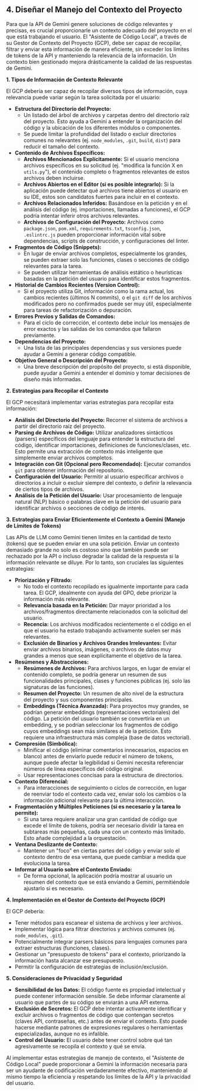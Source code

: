 ## 4. Diseñar el Manejo del Contexto del Proyecto

Para que la API de Gemini genere soluciones de código relevantes y precisas, es crucial proporcionarle un contexto adecuado del proyecto en el que está trabajando el usuario. El "Asistente de Código Local", a través de su Gestor de Contexto del Proyecto (GCP), debe ser capaz de recopilar, filtrar y enviar esta información de manera eficiente, sin exceder los límites de tokens de la API y manteniendo la relevancia de la información. Un contexto bien gestionado mejora drásticamente la calidad de las respuestas de Gemini.

**1. Tipos de Información de Contexto Relevante**

El GCP debería ser capaz de recopilar diversos tipos de información, cuya relevancia puede variar según la tarea solicitada por el usuario:

*   **Estructura del Directorio del Proyecto:**
    *   Un listado del árbol de archivos y carpetas dentro del directorio raíz del proyecto. Esto ayuda a Gemini a entender la organización del código y la ubicación de los diferentes módulos o componentes.
    *   Se puede limitar la profundidad del listado o excluir directorios comunes no relevantes (ej. `node_modules`, `.git`, `build`, `dist`) para reducir el tamaño del contexto.
*   **Contenido de Archivos Específicos:**
    *   **Archivos Mencionados Explícitamente:** Si el usuario menciona archivos específicos en su solicitud (ej. "modifica la función X en `utils.py`"), el contenido completo o fragmentos relevantes de estos archivos deben incluirse.
    *   **Archivos Abiertos en el Editor (si es posible integrarlo):** Si la aplicación puede detectar qué archivos tiene abiertos el usuario en su IDE, estos son candidatos fuertes para incluir en el contexto.
    *   **Archivos Relacionados Inferidos:** Basándose en la petición y en el análisis del código (ej. importaciones, llamadas a funciones), el GCP podría intentar inferir otros archivos relevantes.
    *   **Archivos de Configuración del Proyecto:** Archivos como `package.json`, `pom.xml`, `requirements.txt`, `tsconfig.json`, `.eslintrc.js` pueden proporcionar información vital sobre dependencias, scripts de construcción, y configuraciones del linter.
*   **Fragmentos de Código (Snippets):**
    *   En lugar de enviar archivos completos, especialmente los grandes, se pueden extraer solo las funciones, clases o secciones de código relevantes para la tarea.
    *   Se pueden utilizar herramientas de análisis estático o heurísticas basadas en la petición del usuario para identificar estos fragmentos.
*   **Historial de Cambios Recientes (Version Control):**
    *   Si el proyecto utiliza Git, información como la rama actual, los cambios recientes (últimos N commits), o el `git diff` de los archivos modificados pero no confirmados puede ser muy útil, especialmente para tareas de refactorización o depuración.
*   **Errores Previos y Salidas de Comandos:**
    *   Para el ciclo de corrección, el contexto debe incluir los mensajes de error exactos y las salidas de los comandos que fallaron previamente.
*   **Dependencias del Proyecto:**
    *   Una lista de las principales dependencias y sus versiones puede ayudar a Gemini a generar código compatible.
*   **Objetivo General o Descripción del Proyecto:**
    *   Una breve descripción del propósito del proyecto, si está disponible, puede ayudar a Gemini a entender el dominio y tomar decisiones de diseño más informadas.

**2. Estrategias para Recopilar el Contexto**

El GCP necesitará implementar varias estrategias para recopilar esta información:

*   **Análisis del Directorio del Proyecto:** Recorrer el sistema de archivos a partir del directorio raíz del proyecto.
*   **Parsing de Archivos de Código:** Utilizar analizadores sintácticos (parsers) específicos del lenguaje para entender la estructura del código, identificar importaciones, definiciones de funciones/clases, etc. Esto permite una extracción de contexto más inteligente que simplemente enviar archivos completos.
*   **Integración con Git (Opcional pero Recomendado):** Ejecutar comandos `git` para obtener información del repositorio.
*   **Configuración del Usuario:** Permitir al usuario especificar archivos o directorios a incluir o excluir siempre del contexto, o definir la relevancia de ciertos tipos de archivos.
*   **Análisis de la Petición del Usuario:** Usar procesamiento de lenguaje natural (NLP) básico o palabras clave en la petición del usuario para identificar archivos o secciones de código de interés.

**3. Estrategias para Enviar Eficientemente el Contexto a Gemini (Manejo de Límites de Tokens)**

Las APIs de LLM como Gemini tienen límites en la cantidad de texto (tokens) que se pueden enviar en una sola petición. Enviar un contexto demasiado grande no solo es costoso sino que también puede ser rechazado por la API o incluso degradar la calidad de la respuesta si la información relevante se diluye. Por lo tanto, son cruciales las siguientes estrategias:

*   **Priorización y Filtrado:**
    *   No todo el contexto recopilado es igualmente importante para cada tarea. El GCP, idealmente con ayuda del GPO, debe priorizar la información más relevante.
    *   **Relevancia basada en la Petición:** Dar mayor prioridad a los archivos/fragmentos directamente relacionados con la solicitud del usuario.
    *   **Recencia:** Los archivos modificados recientemente o el código en el que el usuario ha estado trabajando activamente suelen ser más relevantes.
    *   **Exclusión de Binarios y Archivos Grandes Irrelevantes:** Evitar enviar archivos binarios, imágenes, o archivos de datos muy grandes a menos que sean explícitamente el objetivo de la tarea.
*   **Resúmenes y Abstracciones:**
    *   **Resúmenes de Archivos:** Para archivos largos, en lugar de enviar el contenido completo, se podría generar un resumen de sus funcionalidades principales, clases y funciones públicas (ej. solo las signaturas de las funciones).
    *   **Resumen del Proyecto:** Un resumen de alto nivel de la estructura del proyecto y sus componentes principales.
    *   **Embeddings (Técnica Avanzada):** Para proyectos muy grandes, se podrían generar embeddings (representaciones vectoriales) del código. La petición del usuario también se convertiría en un embedding, y se podrían seleccionar los fragmentos de código cuyos embeddings sean más similares al de la petición. Esto requiere una infraestructura más compleja (base de datos vectorial).
*   **Compresión (Simbólica):**
    *   Minificar el código (eliminar comentarios innecesarios, espacios en blanco) antes de enviarlo puede reducir el número de tokens, aunque puede afectar la legibilidad si Gemini necesita referenciar números de línea específicos del código original.
    *   Usar representaciones concisas para la estructura de directorios.
*   **Contexto Diferencial:**
    *   Para interacciones de seguimiento o ciclos de corrección, en lugar de reenviar todo el contexto cada vez, enviar solo los cambios o la información adicional relevante para la última interacción.
*   **Fragmentación y Múltiples Peticiones (si es necesario y la tarea lo permite):**
    *   Si una tarea requiere analizar una gran cantidad de código que excede el límite de tokens, podría ser necesario dividir la tarea en subtareas más pequeñas, cada una con un contexto más limitado. Esto añade complejidad a la orquestación.
*   **Ventana Deslizante de Contexto:**
    *   Mantener un "foco" en ciertas partes del código y enviar solo el contexto dentro de esa ventana, que puede cambiar a medida que evoluciona la tarea.
*   **Informar al Usuario sobre el Contexto Enviado:**
    *   De forma opcional, la aplicación podría mostrar al usuario un resumen del contexto que se está enviando a Gemini, permitiéndole ajustarlo si es necesario.

**4. Implementación en el Gestor de Contexto del Proyecto (GCP)**

El GCP debería:

*   Tener métodos para escanear el sistema de archivos y leer archivos.
*   Implementar lógica para filtrar directorios y archivos comunes (ej. `node_modules`, `.git`).
*   Potencialmente integrar parsers básicos para lenguajes comunes para extraer estructuras (funciones, clases).
*   Gestionar un "presupuesto de tokens" para el contexto, priorizando la información hasta alcanzar ese presupuesto.
*   Permitir la configuración de estrategias de inclusión/exclusión.

**5. Consideraciones de Privacidad y Seguridad**

*   **Sensibilidad de los Datos:** El código fuente es propiedad intelectual y puede contener información sensible. Se debe informar claramente al usuario que partes de su código se enviarán a una API externa.
*   **Exclusión de Secretos:** El GCP debe intentar activamente identificar y excluir archivos o fragmentos de código que contengan secretos (claves API, contraseñas, etc.) antes de enviar el contexto. Esto puede hacerse mediante patrones de expresiones regulares o herramientas especializadas, aunque no es infalible.
*   **Control del Usuario:** El usuario debe tener control sobre qué tan agresivamente se recopila el contexto y qué se envía.

Al implementar estas estrategias de manejo de contexto, el "Asistente de Código Local" puede proporcionar a Gemini la información necesaria para ser un ayudante de codificación verdaderamente efectivo, manteniendo al mismo tiempo la eficiencia y respetando los límites de la API y la privacidad del usuario.
